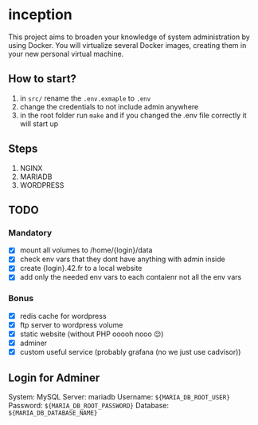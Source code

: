 # inception
This project aims to broaden your knowledge of system administration by using Docker. You will virtualize several Docker images, creating them in your new personal virtual machine. 

## How to start?
1. in `src/` rename the `.env.exmaple` to `.env`
2. change the credentials to not include admin anywhere
3. in the root folder run `make` and if you changed the .env file correctly it will start up

## Steps
1. NGINX
2. MARIADB
3. WORDPRESS

## TODO
### Mandatory
- [x] mount all volumes to /home/{login}/data
- [x] check env vars that they dont have anything with admin inside
- [x] create {login}.42.fr to a local website
- [x] add only the needed env vars to each contaienr not all the env vars

### Bonus
- [x] redis cache for wordpress
- [x] ftp server to wordpress volume
- [x] static website (without PHP ooooh nooo 😔)
- [x] adminer
- [x] custom useful service (probably grafana (no we just use cadvisor))

## Login for Adminer
System: MySQL
Server: mariadb
Username: `${MARIA_DB_ROOT_USER}`
Password: `${MARIA_DB_ROOT_PASSWORD}`
Database: `${MARIA_DB_DATABASE_NAME}`
